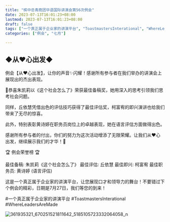 ```yaml
---
title: "槟中总青商团华语国际讲演会第56次例会"
date: 2023-07-13T16:01:23+08:00
lastmod: 2023-07-13T16:01:23+08:00
draft: false
tags: ["一个真正属于企业家的讲演平台", "ToastmastersInterational", "WhereLeadersAreMade", "朱凯莉", "丘依慧", "柯富宥", "黄诗婷"]
categories: ["例会", "七月"]

---
```

 
## ◆从❤心出发◆

例会【从❤心出发】，让你的声音✨闪耀！感谢所有参与者在我们举办的讲演会上展现出的杰出表现。

🎉恭喜朱凯莉以《这个社会怎么了》荣获最佳备稿奖，她用深入的思考引领我们思考社会问题。

同样，丘依慧凭借出色的评估技巧获得了最佳评估奖，柯富宥的即兴演讲也给我们带来了无尽的惊喜。

此外，特别表彰黄诗婷在职务员岗位上的卓越表现，她在语言评估方面做得出色。

感谢所有参与者的付出，你们的努力为这次活动增添了无限荣耀。让我们从❤心出发，继续展示我们的才华！💪

🏆 例会荣誉榜 🏆

最佳备稿: 朱凯莉《这个社会怎么了》
最佳评估: 丘依慧
最佳即兴: 柯富宥
最佳职务员: 黄诗婷 (语言评估) 

这是一个真正属于企业家的讲演平台，让您展现口才和领导力的舞台！不要错过下个例会的精彩，日期是7月27日，我们等您的到来！

#一个真正属于企业家的讲演平台
#ToastmastersInterational
#WhereLeadersAreMade

![361935321_670251521811642_5185105723332064058_n](https://github.com/Weipin5013/tmc/assets/40177121/1f2fb58b-1283-4b68-aaa4-18d041b4d89d)

